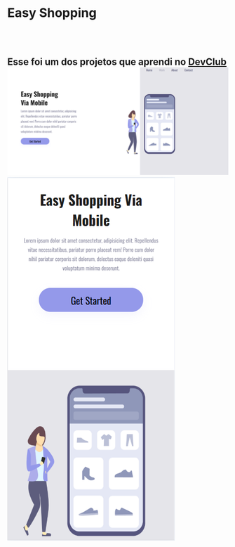 <h1>Easy Shopping</h1>
<br>
<br>
<h2>Esse foi um dos projetos que aprendi no <a href="https://rodolfomori.com.br/">DevClub</a>

<br>

<img src="https://github.com/Edi-Dantas/projeto-easy-shopping/blob/master/img/easy-descktop.png?raw=true" />

<br>

<img src="https://github.com/Edi-Dantas/projeto-easy-shopping/blob/master/img/easy-cell.png?raw=true" width:200px />
